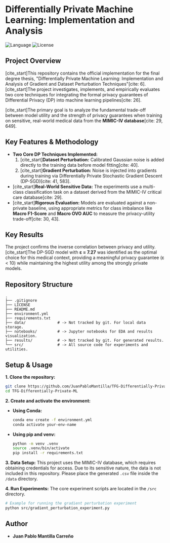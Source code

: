 # Differentially Private Machine Learning: Implementation and Analysis

![Language](https://img.shields.io/badge/Language-Python-blue.svg)
![License](https://img.shields.io/badge/License-MIT-yellow.svg)

## Project Overview

[cite_start]This repository contains the official implementation for the final degree thesis, "Differentially Private Machine Learning: Implementation and Analysis of Gradient and Dataset Perturbation Techniques"[cite: 6]. [cite_start]The project investigates, implements, and empirically evaluates two core techniques for integrating the formal privacy guarantees of Differential Privacy (DP) into machine learning pipelines[cite: 26].

[cite_start]The primary goal is to analyze the fundamental trade-off between model utility and the strength of privacy guarantees when training on sensitive, real-world medical data from the **MIMIC-IV database**[cite: 29, 649].

## Key Features & Methodology

* **Two Core DP Techniques Implemented:**
    1.  [cite_start]**Dataset Perturbation:** Calibrated Gaussian noise is added directly to the training data before model fitting[cite: 40].
    2.  [cite_start]**Gradient Perturbation:** Noise is injected into gradients during training via Differentially Private Stochastic Gradient Descent (DP-SGD)[cite: 41, 583].
* [cite_start]**Real-World Sensitive Data:** The experiments use a multi-class classification task on a dataset derived from the MIMIC-IV critical care database[cite: 29].
* [cite_start]**Rigorous Evaluation:** Models are evaluated against a non-private baseline, using appropriate metrics for class imbalance like **Macro F1-Score** and **Macro OVO AUC** to measure the privacy-utility trade-off[cite: 30, 43].

## Key Results

The project confirms the inverse correlation between privacy and utility. [cite_start]The DP-SGD model with **ε = 7.27** was identified as the optimal choice for this medical context, providing a meaningful privacy guarantee (ε < 10) while maintaining the highest utility among the strongly private models.

## Repository Structure

```
.
├── .gitignore
├── LICENSE
├── README.md
├── environment.yml
├── requirements.txt
├── data/              # -> Not tracked by git. For local data storage.
├── notebooks/         # -> Jupyter notebooks for EDA and results visualization.
├── results/           # -> Not tracked by git. For generated results.
└── src/               # -> All source code for experiments and utilities.
```

## Setup & Usage

**1. Clone the repository:**
```bash
git clone https://github.com/JuanPabloMantilla/TFG-Differentially-Private-ML.git
cd TFG-Differentially-Private-ML
```

**2. Create and activate the environment:**

* **Using Conda:**
    ```bash
    conda env create -f environment.yml
    conda activate your-env-name
    ```
* **Using pip and venv:**
    ```bash
    python -m venv .venv
    source .venv/bin/activate
    pip install -r requirements.txt
    ```

**3. Data Setup:**
This project uses the MIMIC-IV database, which requires obtaining credentials for access. Due to its sensitive nature, the data is not included in this repository. Please place the generated `.csv` file inside the `/data` directory.

**4. Run Experiments:**
The core experiment scripts are located in the `/src` directory.
```bash
# Example for running the gradient perturbation experiment
python src/gradient_perturbation_experiment.py
```

## Author

* **Juan Pablo Mantilla Carreño**
